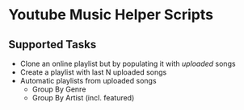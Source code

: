 # Youtube Music Helper Scripts

## Supported Tasks

- Clone an online playlist but by populating it with _uploaded_ songs
- Create a playlist with last N uploaded songs
- Automatic playlists from uploaded songs
    - Group By Genre
    - Group By Artist (incl. featured)